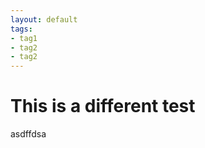 ```yaml
---
layout: default
tags:
- tag1
- tag2
- tag2
---
```


# This is a different test

<!--more-->

asdffdsa